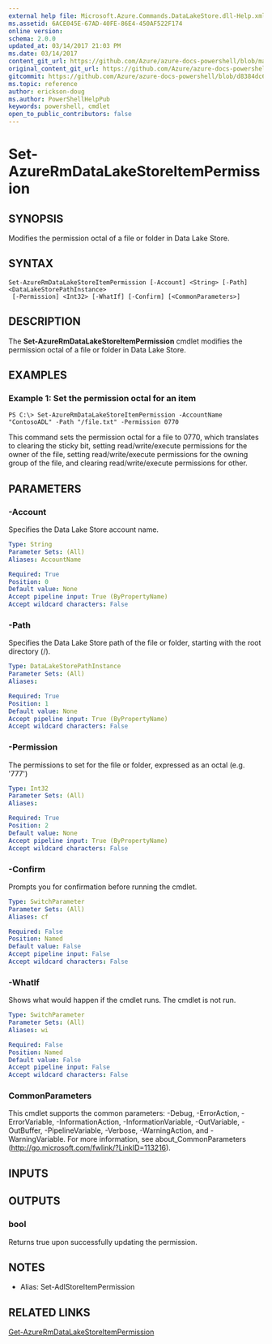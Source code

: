 ```yaml
---
external help file: Microsoft.Azure.Commands.DataLakeStore.dll-Help.xml
ms.assetid: 6ACE045E-67AD-40FE-86E4-450AF522F174
online version:
schema: 2.0.0
updated_at: 03/14/2017 21:03 PM
ms.date: 03/14/2017
content_git_url: https://github.com/Azure/azure-docs-powershell/blob/marchrelease/azureps-cmdlets-docs/ResourceManager/AzureRM.DataLakeStore/v3.4.0/Set-AzureRmDataLakeStoreItemPermission.md
original_content_git_url: https://github.com/Azure/azure-docs-powershell/blob/marchrelease/azureps-cmdlets-docs/ResourceManager/AzureRM.DataLakeStore/v3.4.0/Set-AzureRmDataLakeStoreItemPermission.md
gitcommit: https://github.com/Azure/azure-docs-powershell/blob/d8384dc6d4871e100f6fbe8e7ea2f22a27c908c2
ms.topic: reference
author: erickson-doug
ms.author: PowerShellHelpPub
keywords: powershell, cmdlet
open_to_public_contributors: false
---
```


# Set-AzureRmDataLakeStoreItemPermission

## SYNOPSIS
Modifies the permission octal of a file or folder in Data Lake Store.

## SYNTAX

```
Set-AzureRmDataLakeStoreItemPermission [-Account] <String> [-Path] <DataLakeStorePathInstance>
 [-Permission] <Int32> [-WhatIf] [-Confirm] [<CommonParameters>]
```

## DESCRIPTION
The **Set-AzureRmDataLakeStoreItemPermission** cmdlet modifies the permission octal of a file or folder in Data Lake Store.

## EXAMPLES

### Example 1: Set the permission octal for an item
```
PS C:\> Set-AzureRmDataLakeStoreItemPermission -AccountName "ContosoADL" -Path "/file.txt" -Permission 0770
```

This command sets the permission octal for a file to 0770, which translates to clearing the sticky bit, setting read/write/execute permissions for the owner of the file, setting read/write/execute permissions for the owning group of the file, and clearing read/write/execute permissions for other.

## PARAMETERS

### -Account
Specifies the Data Lake Store account name.

```yaml
Type: String
Parameter Sets: (All)
Aliases: AccountName

Required: True
Position: 0
Default value: None
Accept pipeline input: True (ByPropertyName)
Accept wildcard characters: False
```

### -Path
Specifies the Data Lake Store path of the file or folder, starting with the root directory (/).

```yaml
Type: DataLakeStorePathInstance
Parameter Sets: (All)
Aliases: 

Required: True
Position: 1
Default value: None
Accept pipeline input: True (ByPropertyName)
Accept wildcard characters: False
```

### -Permission
The permissions to set for the file or folder, expressed as an octal (e.g.
'777')

```yaml
Type: Int32
Parameter Sets: (All)
Aliases: 

Required: True
Position: 2
Default value: None
Accept pipeline input: True (ByPropertyName)
Accept wildcard characters: False
```

### -Confirm
Prompts you for confirmation before running the cmdlet.

```yaml
Type: SwitchParameter
Parameter Sets: (All)
Aliases: cf

Required: False
Position: Named
Default value: False
Accept pipeline input: False
Accept wildcard characters: False
```

### -WhatIf
Shows what would happen if the cmdlet runs.
The cmdlet is not run.

```yaml
Type: SwitchParameter
Parameter Sets: (All)
Aliases: wi

Required: False
Position: Named
Default value: False
Accept pipeline input: False
Accept wildcard characters: False
```

### CommonParameters
This cmdlet supports the common parameters: -Debug, -ErrorAction, -ErrorVariable, -InformationAction, -InformationVariable, -OutVariable, -OutBuffer, -PipelineVariable, -Verbose, -WarningAction, and -WarningVariable. For more information, see about_CommonParameters (http://go.microsoft.com/fwlink/?LinkID=113216).

## INPUTS

## OUTPUTS

### bool
Returns true upon successfully updating the permission.

## NOTES
* Alias: Set-AdlStoreItemPermission

## RELATED LINKS

[Get-AzureRmDataLakeStoreItemPermission](./Get-AzureRmDataLakeStoreItemPermission.md)


